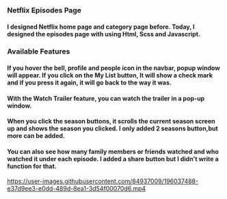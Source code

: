 ### Netflix Episodes Page

#### I designed Netflix home page and category page before. Today, I designed the episodes page with using Html, Scss and Javascript.

### Available Features

#### If you hover the bell, profile and people icon in the navbar, popup window will appear. If you click on the My List button, It will show a check mark and if you press it again, it will go back to the way it was.

#### With the Watch Trailer feature, you can watch the trailer in a pop-up window.

#### When you click the season buttons, it scrolls the current season screen up and shows the season you clicked. I only added 2 seasons button,but more can be added.

#### You can also see how many family members or friends watched and who watched it under each episode. I added a share button but I didn't write a function for that. 

https://user-images.githubusercontent.com/84937009/196037488-e37d9ee3-e0dd-489d-8ea1-3d54f00070d6.mp4

